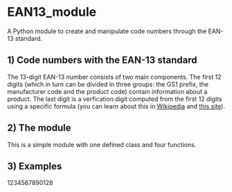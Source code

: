 # EAN13_module
A Python module to create and manipulate code numbers through the EAN-13 standard. 

## 1) Code numbers with the EAN-13 standard

The 13-digit EAN-13 number consists of two main components. The first 12 digits (which in turn can be divided in three groups: 
the GS1 prefix, the manufacturer code and the product code) contain information about a product. The last digit is a verfication 
digit computed from the first 12 digits using a specific formula (you can learn about this in 
[Wikipedia](https://en.wikipedia.org/wiki/International_Article_Number#:~:text=The%20most%20commonly%20used%20EAN,or%20special%20type%20of%20product)
and 
[this site](https://boxshot.com/barcode/tutorials/ean-13-calculator/)).

## 2) The module

This is a simple module with one defined class and four functions.


## 3) Examples
1234567890128
